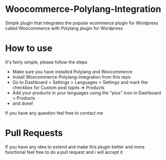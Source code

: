 # Woocommerce-Polylang-Integration
Simple plugin that integrates the popular ecommerce plugin for Wordpress called Woocommerce with Polylang plugin for Wordpress

# How to use
It's fairly simple, please follow the steps
* Make sure you have installed Polylang and Woocommerce
* Install Woocommerce-Polylang-Integration from this repo
* Go to Dashboard > Settings > Languages > Settings and mark the checkbox for Custom post types => Products
* Add your products in your languages using the "plus" icon in Dashboard > Products
* and done!

If you have any question feel free to contact me

# Pull Requests
If you have any idea to extend and make this plugin better and more functional feel free to do a pull request and i will accept it
